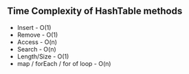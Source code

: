 ## Time Complexity of HashTable methods

- Insert - O(1)
- Remove - O(1)
- Access - O(n)
- Search - O(n)
- Length/Size - O(1)
- map / forEach / for of loop - O(n)

